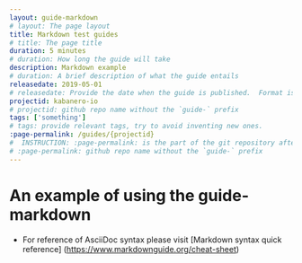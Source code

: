 ```yaml
---
layout: guide-markdown
# layout: The page layout
title: Markdown test guides
# title: The page title
duration: 5 minutes
# duration: How long the guide will take
description: Markdown example
# duration: A brief description of what the guide entails
releasedate: 2019-05-01
# releasedate: Provide the date when the guide is published.  Format is YYYY-MM-DD.
projectid: kabanero-io
# projectid: github repo name without the `guide-` prefix
tags: ['something']
# tags: provide relevant tags, try to avoid inventing new ones.
:page-permalink: /guides/{projectid}
#  INSTRUCTION: :page-permalink: is the part of the git repository after the guide- and must be specified
# :page-permalink: github repo name without the `guide-` prefix
---
```


# An example of using the guide-markdown

* For reference of AsciiDoc syntax please visit [Markdown syntax quick reference] (https://www.markdownguide.org/cheat-sheet)